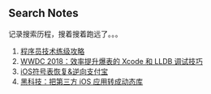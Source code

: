 ## Search Notes

记录搜索历程，搜着搜着跑远了。。。[]()

1. [程序员技术练级攻略](https://coolshell.cn/articles/4990.html)
2. [WWDC 2018：效率提升爆表的 Xcode 和 LLDB 调试技巧](https://juejin.im/post/6844903620329078791)
3. [iOS符号表恢复&逆向支付宝](http://blog.imjun.net/posts/restore-symbol-of-iOS-app/)
4. [黑科技：把第三方 iOS 应用转成动态库](http://blog.imjun.net/posts/convert-iOS-app-to-dynamic-library/)